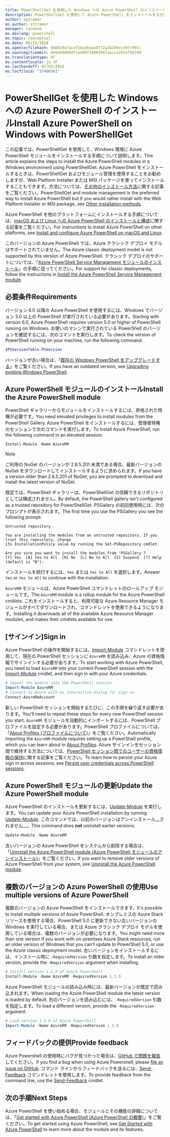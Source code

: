 ```yaml
---
title: PowerShellGet を使用した Windows への Azure PowerShell のインストール
description: PowerShellGet を使用して Azure PowerShell をインストールする方法
author: sptramer
ms.author: sttramer
manager: carmonm
ms.devlang: powershell
ms.topic: conceptual
ms.date: 06/15/2018
ms.openlocfilehash: 0d8019a7acaf2ba3baaa0772a76285ec497c991c
ms.sourcegitcommit: de0e60800df1add9f3400166faacca202ef567d9
ms.translationtype: HT
ms.contentlocale: ja-JP
ms.lasthandoff: 07/03/2018
ms.locfileid: "37406561"
---
```

# <a name="install-azure-powershell-on-windows-with-powershellget"></a><span data-ttu-id="d7b65-103">PowerShellGet を使用した Windows への Azure PowerShell のインストール</span><span class="sxs-lookup"><span data-stu-id="d7b65-103">Install Azure PowerShell on Windows with PowerShellGet</span></span>

<span data-ttu-id="d7b65-104">この記事では、PowerShellGet を使用して、Windows 環境に Azure PowerShell モジュールをインストールする手順について説明します。</span><span class="sxs-lookup"><span data-stu-id="d7b65-104">This article explains the steps to install the Azure PowerShell modules in a Windows environment using PowerShellGet.</span></span> <span data-ttu-id="d7b65-105">Azure PowerShell をインストールするときは、PowerShellGet およびモジュール管理を使用することをお勧めしますが、Web Platform Installer または MSI パッケージを使ってインストールすることもできます。方法については、[その他のインストール方法](other-install.md)に関する記事をご覧ください。</span><span class="sxs-lookup"><span data-stu-id="d7b65-105">PowerShellGet and module management is the preferred way to install Azure PowerShell but if you would rather install with the Web Platform Installer or MSI package, see [Other installation methods](other-install.md).</span></span>

<span data-ttu-id="d7b65-106">Azure PowerShell を他のプラットフォームにインストールする手順については、[macOS および Linux への Azure PowerShell のインストールと構成](install-azurermps-maclinux.md)に関する記事をご覧ください。</span><span class="sxs-lookup"><span data-stu-id="d7b65-106">For instructions to install Azure PowerShell on other platforms, see [Install and configure Azure PowerShell on macOS and Linux](install-azurermps-maclinux.md).</span></span>

<span data-ttu-id="d7b65-107">このバージョンの Azure PowerShell では、Azure クラシック デプロイ モデルはサポートされていません。</span><span class="sxs-lookup"><span data-stu-id="d7b65-107">The Azure classic deployment model is not supported by this version of Azure PowerShell.</span></span> <span data-ttu-id="d7b65-108">クラシック デプロイのサポートについては、「[Azure PowerShell Service Management モジュールのインストール](/powershell/azure/servicemanagement/install-azure-ps)」の手順に従ってください。</span><span class="sxs-lookup"><span data-stu-id="d7b65-108">For support for classic deployments, follow the instructions in [Install the Azure PowerShell Service Management module](/powershell/azure/servicemanagement/install-azure-ps).</span></span>

## <a name="requirements"></a><span data-ttu-id="d7b65-109">必要条件</span><span class="sxs-lookup"><span data-stu-id="d7b65-109">Requirements</span></span>

<span data-ttu-id="d7b65-110">バージョン 6.0 以降の Azure PowerShell を使用するには、Windows でバージョン 5.0 以上の PowerShell が実行されている必要があります。</span><span class="sxs-lookup"><span data-stu-id="d7b65-110">Starting with version 6.0, Azure PowerShell requires version 5.0 or higher of PowerShell running on Windows.</span></span> <span data-ttu-id="d7b65-111">お使いのマシンで実行されている PowerShell のバージョンを確認するには、次のコマンドを実行します。</span><span class="sxs-lookup"><span data-stu-id="d7b65-111">To check the version of PowerShell running on your machine, run the following command:</span></span>

```powershell
$PSVersionTable.PSVersion
```

<span data-ttu-id="d7b65-112">バージョンが古い場合は、「[既存の Windows PowerShell をアップグレードする](/powershell/scripting/setup/installing-windows-powershell?view=powershell-6#upgrading-existing-windows-powershell)」をご覧ください。</span><span class="sxs-lookup"><span data-stu-id="d7b65-112">If you have an outdated version, see [Upgrading existing Windows PowerShell](/powershell/scripting/setup/installing-windows-powershell?view=powershell-6#upgrading-existing-windows-powershell).</span></span>

## <a name="install-the-azure-powershell-module"></a><span data-ttu-id="d7b65-113">Azure PowerShell モジュールのインストール</span><span class="sxs-lookup"><span data-stu-id="d7b65-113">Install the Azure PowerShell module</span></span>

<span data-ttu-id="d7b65-114">PowerShell ギャラリーからモジュールをインストールするには、昇格された特権が必要です。</span><span class="sxs-lookup"><span data-stu-id="d7b65-114">You need elevated privileges to install modules from the PowerShell Gallery.</span></span> <span data-ttu-id="d7b65-115">Azure PowerShell をインストールするには、管理者特権のセッションで次のコマンドを実行します。</span><span class="sxs-lookup"><span data-stu-id="d7b65-115">To install Azure PowerShell, run the following command in an elevated session:</span></span>

```powershell
Install-Module -Name AzureRM
```

> [!NOTE]
> <span data-ttu-id="d7b65-116">ご利用の NuGet のバージョンが 2.8.5.201 未満である場合、最新バージョンの NuGet をダウンロードしてインストールするように求められます。</span><span class="sxs-lookup"><span data-stu-id="d7b65-116">If you have a version older than 2.8.5.201 of NuGet, you are prompted to download and install the latest version of NuGet.</span></span>

<span data-ttu-id="d7b65-117">既定では、PowerShell ギャラリーは、PowerShellGet の信頼できるリポジトリとしては構成されません。</span><span class="sxs-lookup"><span data-stu-id="d7b65-117">By default, the PowerShell gallery isn't configured as a trusted repository for PowerShellGet.</span></span> <span data-ttu-id="d7b65-118">PSGallery の初回使用時には、次のプロンプトが表示されます。</span><span class="sxs-lookup"><span data-stu-id="d7b65-118">The first time you use the PSGallery you see the following prompt:</span></span>

```output
Untrusted repository

You are installing the modules from an untrusted repository. If you trust this repository, change
its InstallationPolicy value by running the Set-PSRepository cmdlet.

Are you sure you want to install the modules from 'PSGallery'?
[Y] Yes  [A] Yes to All  [N] No  [L] No to All  [S] Suspend  [?] Help (default is "N"):
```

<span data-ttu-id="d7b65-119">インストールを続行するには、`Yes` または `Yes to All` を選択します。</span><span class="sxs-lookup"><span data-stu-id="d7b65-119">Answer `Yes` or `Yes to All` to continue with the installation.</span></span>

<span data-ttu-id="d7b65-120">`AzureRM` モジュールは、Azure PowerShell コマンドレットのロールアップ モジュールです。</span><span class="sxs-lookup"><span data-stu-id="d7b65-120">The `AzureRM` module is a rollup module for the Azure PowerShell cmdlets.</span></span> <span data-ttu-id="d7b65-121">これをインストールすると、利用可能な Azure Resource Manager モジュールがすべてダウンロードされ、コマンドレットを使用できるようになります。</span><span class="sxs-lookup"><span data-stu-id="d7b65-121">Installing it downloads all of the available Azure Resource Manager modules, and makes their cmdlets available for use.</span></span>

## <a name="sign-in"></a><span data-ttu-id="d7b65-122">[サインイン]</span><span class="sxs-lookup"><span data-stu-id="d7b65-122">Sign in</span></span>

<span data-ttu-id="d7b65-123">Azure PowerShell の操作を開始するには、[Import-Module](/powershell/module/Microsoft.PowerShell.Core/Import-Module) コマンドレットを使用して、現在の PowerShell セッションに `AzureRM` を読み込み、Azure の資格情報でサインインする必要があります。</span><span class="sxs-lookup"><span data-stu-id="d7b65-123">To start working with Azure PowerShell, you need to load `AzureRM` into your current PowerShell session with the [Import-Module](/powershell/module/Microsoft.PowerShell.Core/Import-Module) cmdlet, and then sign in with your Azure credentials.</span></span>

```powershell
# Import the module into the PowerShell session
Import-Module AzureRM
# Connect to Azure with an interactive dialog for sign-in
Connect-AzureRmAccount
```

<span data-ttu-id="d7b65-124">新しい PowerShell セッションを開始するたびに、この手順を繰り返す必要があります。</span><span class="sxs-lookup"><span data-stu-id="d7b65-124">You'll need to repeat these steps for every new PowerShell session you start.</span></span> <span data-ttu-id="d7b65-125">`AzureRM` モジュールを自動的にインポートするには、PowerShell プロファイルを設定する必要があります。PowerShell プロファイルについては、「[About Profiles (プロファイルについて)](/powershell/module/microsoft.powershell.core/about/about_profiles)」をご覧ください。</span><span class="sxs-lookup"><span data-stu-id="d7b65-125">Automatically importing the `AzureRM` module requires setting up a PowerShell profile, which you can learn about in [About Profiles](/powershell/module/microsoft.powershell.core/about/about_profiles).</span></span>
<span data-ttu-id="d7b65-126">Azure サインインをセッション間で維持する方法については、[PowerShell セッション間でのユーザーの資格情報の保持](context-persistence.md)に関する記事をご覧ください。</span><span class="sxs-lookup"><span data-stu-id="d7b65-126">To learn how to persist your Azure sign in across sessions, see [Persist user credentials across PowerShell sessions](context-persistence.md).</span></span>

## <a name="update-the-azure-powershell-module"></a><span data-ttu-id="d7b65-127">Azure PowerShell モジュールの更新</span><span class="sxs-lookup"><span data-stu-id="d7b65-127">Update the Azure PowerShell module</span></span>

<span data-ttu-id="d7b65-128">Azure PowerShell のインストールを更新するには、[Update-Module](/powershell/module/powershellget/update-module) を実行します。</span><span class="sxs-lookup"><span data-stu-id="d7b65-128">You can update your Azure PowerShell installation by running [Update-Module](/powershell/module/powershellget/update-module).</span></span> <span data-ttu-id="d7b65-129">このコマンドでは、以前のバージョンはアンインストール__されません__。</span><span class="sxs-lookup"><span data-stu-id="d7b65-129">This command does __not__ uninstall earlier versions.</span></span>

```powershell
Update-Module -Name AzureRM
```

<span data-ttu-id="d7b65-130">古いバージョンの Azure PowerShell をシステムから削除する場合は、「[Uninstall the Azure PowerShell module (Azure PowerShell モジュールのアンインストール)](uninstall-azurerm-ps.md)」をご覧ください。</span><span class="sxs-lookup"><span data-stu-id="d7b65-130">If you want to remove older versions of Azure PowerShell from your system, see [Uninstall the Azure PowerShell module](uninstall-azurerm-ps.md).</span></span>

## <a name="use-multiple-versions-of-azure-powershell"></a><span data-ttu-id="d7b65-131">複数のバージョンの Azure PowerShell の使用</span><span class="sxs-lookup"><span data-stu-id="d7b65-131">Use multiple versions of Azure PowerShell</span></span>

<span data-ttu-id="d7b65-132">複数のバージョンの Azure PowerShell をインストールできます。</span><span class="sxs-lookup"><span data-stu-id="d7b65-132">It's possible to install multiple versions of Azure PowerShell.</span></span> <span data-ttu-id="d7b65-133">オンプレミスの Azure Stack リソースを使用する場合、PowerShell 5.0 に更新できない古いバージョンの Windows を実行している場合、または Azure クラシック デプロイ モデルを使用している場合は、複数のバージョンが必要になります。</span><span class="sxs-lookup"><span data-stu-id="d7b65-133">You might need more than one version if you work with on-premises Azure Stack resources, run an older version of Windows that you can't update to PowerShell 5.0, or use the Azure classic deployment model.</span></span> <span data-ttu-id="d7b65-134">古いバージョンをインストールするには、インストール時に `-RequiredVersion` 引数を指定します。</span><span class="sxs-lookup"><span data-stu-id="d7b65-134">To install an older version, provide the `-RequiredVersion` argument when installing.</span></span>

```powershell
# Install version 1.2.9 of Azure PowerShell
Install-Module -Name AzureRM -RequiredVersion 1.2.9
```

<span data-ttu-id="d7b65-135">Azure PowerShell モジュールの読み込み時には、最新バージョンが既定で読み込まれます。</span><span class="sxs-lookup"><span data-stu-id="d7b65-135">When loading the Azure PowerShell module the latest version is loaded by default.</span></span> <span data-ttu-id="d7b65-136">別のバージョンを読み込むには、`-RequiredVersion` 引数を指定します。</span><span class="sxs-lookup"><span data-stu-id="d7b65-136">To load a different version, provide the `-RequiredVersion` argument.</span></span>

```powershell
# Load version 1.2.9 of Azure PowerShell
Import-Module -Name AzureRM -RequiredVersion 1.2.9
```

## <a name="provide-feedback"></a><span data-ttu-id="d7b65-137">フィードバックの提供</span><span class="sxs-lookup"><span data-stu-id="d7b65-137">Provide feedback</span></span>

<span data-ttu-id="d7b65-138">Azure Powershell の使用時にバグが見つかった場合は、[GitHub で問題を報告](https://github.com/Azure/azure-powershell/issues)してください。</span><span class="sxs-lookup"><span data-stu-id="d7b65-138">If you find a bug when using Azure Powershell, please [file an issue on GitHub](https://github.com/Azure/azure-powershell/issues).</span></span>
<span data-ttu-id="d7b65-139">コマンド ラインからフィードバックを送るには、[Send-Feedback](/powershell/module/azurerm.profile/send-feedback) コマンドレットを使用します。</span><span class="sxs-lookup"><span data-stu-id="d7b65-139">To provide feedback from the command line, use the [Send-Feedback](/powershell/module/azurerm.profile/send-feedback) cmdlet.</span></span>

## <a name="next-steps"></a><span data-ttu-id="d7b65-140">次の手順</span><span class="sxs-lookup"><span data-stu-id="d7b65-140">Next Steps</span></span>

<span data-ttu-id="d7b65-141">Azure PowerShell を使い始める場合、モジュールとその機能の詳細については、「[Get started with Azure PowerShell (Azure PowerShell の概要)](get-started-azureps.md)」をご覧ください。</span><span class="sxs-lookup"><span data-stu-id="d7b65-141">To get started using Azure PowerShell, see [Get Started with Azure PowerShell](get-started-azureps.md) to learn more about the module and its features.</span></span>